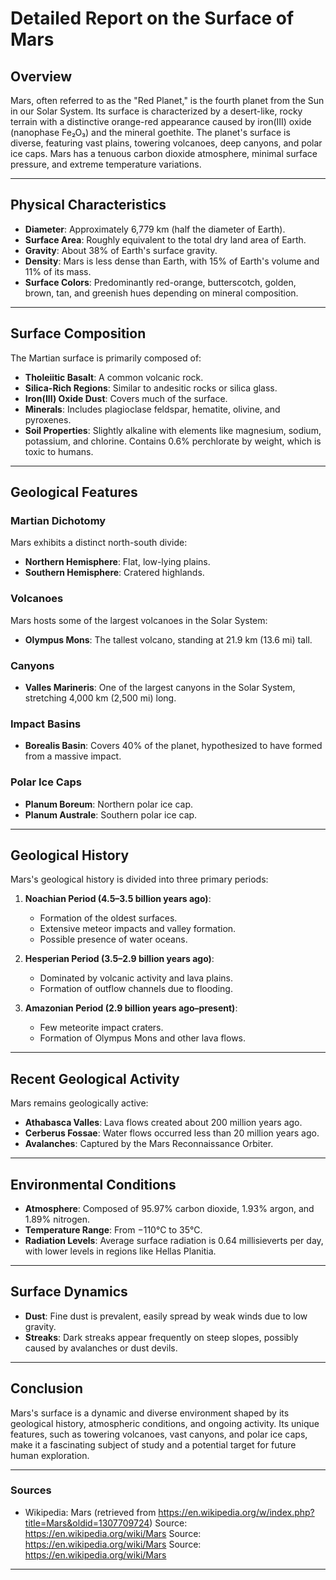 # Detailed Report on the Surface of Mars

## Overview
Mars, often referred to as the "Red Planet," is the fourth planet from the Sun in our Solar System. Its surface is characterized by a desert-like, rocky terrain with a distinctive orange-red appearance caused by iron(III) oxide (nanophase Fe₂O₃) and the mineral goethite. The planet's surface is diverse, featuring vast plains, towering volcanoes, deep canyons, and polar ice caps. Mars has a tenuous carbon dioxide atmosphere, minimal surface pressure, and extreme temperature variations.

---

## Physical Characteristics
- **Diameter**: Approximately 6,779 km (half the diameter of Earth).
- **Surface Area**: Roughly equivalent to the total dry land area of Earth.
- **Gravity**: About 38% of Earth's surface gravity.
- **Density**: Mars is less dense than Earth, with 15% of Earth's volume and 11% of its mass.
- **Surface Colors**: Predominantly red-orange, butterscotch, golden, brown, tan, and greenish hues depending on mineral composition.

---

## Surface Composition
The Martian surface is primarily composed of:
- **Tholeiitic Basalt**: A common volcanic rock.
- **Silica-Rich Regions**: Similar to andesitic rocks or silica glass.
- **Iron(III) Oxide Dust**: Covers much of the surface.
- **Minerals**: Includes plagioclase feldspar, hematite, olivine, and pyroxenes.
- **Soil Properties**: Slightly alkaline with elements like magnesium, sodium, potassium, and chlorine. Contains 0.6% perchlorate by weight, which is toxic to humans.

---

## Geological Features
### **Martian Dichotomy**
Mars exhibits a distinct north-south divide:
- **Northern Hemisphere**: Flat, low-lying plains.
- **Southern Hemisphere**: Cratered highlands.

### **Volcanoes**
Mars hosts some of the largest volcanoes in the Solar System:
- **Olympus Mons**: The tallest volcano, standing at 21.9 km (13.6 mi) tall.

### **Canyons**
- **Valles Marineris**: One of the largest canyons in the Solar System, stretching 4,000 km (2,500 mi) long.

### **Impact Basins**
- **Borealis Basin**: Covers 40% of the planet, hypothesized to have formed from a massive impact.

### **Polar Ice Caps**
- **Planum Boreum**: Northern polar ice cap.
- **Planum Australe**: Southern polar ice cap.

---

## Geological History
Mars's geological history is divided into three primary periods:
1. **Noachian Period (4.5–3.5 billion years ago)**:
   - Formation of the oldest surfaces.
   - Extensive meteor impacts and valley formation.
   - Possible presence of water oceans.

2. **Hesperian Period (3.5–2.9 billion years ago)**:
   - Dominated by volcanic activity and lava plains.
   - Formation of outflow channels due to flooding.

3. **Amazonian Period (2.9 billion years ago–present)**:
   - Few meteorite impact craters.
   - Formation of Olympus Mons and other lava flows.

---

## Recent Geological Activity
Mars remains geologically active:
- **Athabasca Valles**: Lava flows created about 200 million years ago.
- **Cerberus Fossae**: Water flows occurred less than 20 million years ago.
- **Avalanches**: Captured by the Mars Reconnaissance Orbiter.

---

## Environmental Conditions
- **Atmosphere**: Composed of 95.97% carbon dioxide, 1.93% argon, and 1.89% nitrogen.
- **Temperature Range**: From −110°C to 35°C.
- **Radiation Levels**: Average surface radiation is 0.64 millisieverts per day, with lower levels in regions like Hellas Planitia.

---

## Surface Dynamics
- **Dust**: Fine dust is prevalent, easily spread by weak winds due to low gravity.
- **Streaks**: Dark streaks appear frequently on steep slopes, possibly caused by avalanches or dust devils.

---

## Conclusion
Mars's surface is a dynamic and diverse environment shaped by its geological history, atmospheric conditions, and ongoing activity. Its unique features, such as towering volcanoes, vast canyons, and polar ice caps, make it a fascinating subject of study and a potential target for future human exploration.

---

### Sources
- Wikipedia: Mars (retrieved from https://en.wikipedia.org/w/index.php?title=Mars&oldid=1307709724)
Source: https://en.wikipedia.org/wiki/Mars
Source: https://en.wikipedia.org/wiki/Mars
Source: https://en.wikipedia.org/wiki/Mars

---